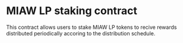# MIAW LP staking contract

This contract allows users to stake MIAW LP tokens to recive rewards distributed periodically accoring to the distribution schedule.